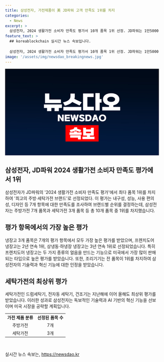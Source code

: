 ```yaml
---
title: 삼성전자, 가전제품이 美 JD파워 고객 만족도 1위를 차지
categories:
  - News
excerpt: >
  삼성전자, 2024 생활가전 소비자 만족도 평가서 10개 품목 1위 선정. JD파워는 1만5000명의 소비자를 대상으로 제품의 내구성, 성능, 사용 편의성, 디자인 등 7개 항목에 대한 만족도를 조사해 브랜드별 순위를 매기는데, 삼성전자는 주방가전 7개와 세탁가전 3개 등 총 10개 품목에서 1위를 차지했다. 특히 냉장고 3개 품목은 모든 7개 평가 항목에서 가장 높은 평가를 받았다. 레인지, 빌트인 오븐, 쿡탑, 후드 일체형 전자레인지 등 주방가전과 세탁가전도 높은 평가를 받았다.
feature_text: >
  ## koreablockchain 실시간 뉴스 속보입니다.

  삼성전자, 2024 생활가전 소비자 만족도 평가서 10개 품목 1위 선정. JD파워는 1만5000명의 소비자를 대상으로 제품의 내구성, 성능, 사용 편의성, 디자인 등 7개 항목에 대한 만족도를 조사해 브랜드별 순위를 매기는데, 삼성전자는 주방가전 7개와 세탁가전 3개 등 총 10개 품목에서 1위를 차지했다. 특히 냉장고 3개 품목은 모든 7개 평가 항목에서 가장 높은 평가를 받았다. 레인지, 빌트인 오븐, 쿡탑, 후드 일체형 전자레인지 등 주방가전과 세탁가전도 높은 평가를 받았다.
image: '/assets/img/newsdao_breakingnews.jpg'
---
```


<p><img src="/assets/img/newsdao_breakingnews.jpg" alt="koreablockchain 속보" /></p>

<h2 data-ke-size="size26">삼성전자, JD파워 2024 생활가전 소비자 만족도 평가에서 1위</h2>

<p data-ke-size="size16">삼성전자가 JD파워의 '2024 생활가전 소비자 만족도 평가'에서 최다 품목 1위를 차지하여 '최고의 주방·세탁가전 브랜드'로 선정되었다. 이 평가는 내구성, 성능, 사용 편의성, 디자인 등 7개 항목에 대한 만족도를 조사하여 브랜드별 순위를 결정하는데, 삼성전자는 주방가전 7개 품목과 세탁가전 3개 품목 등 총 10개 품목 중 1위를 차지했습니다.</p>

<h2 data-ke-size="size24">평가 항목에서의 가장 높은 평가</h2>

<p data-ke-size="size16">냉장고 3개 품목은 7개의 평가 항목에서 모두 가장 높은 평가를 받았으며, 프렌치도어 냉장고는 2년 연속 1위, 상냉동·하냉장 냉장고는 3년 연속 1위로 선정되었습니다. 특히 프렌치도어 냉장고는 두 가지 종류의 얼음을 만드는 기능으로 미국에서 가장 많이 판매되는 타입으로 높은 평가를 받았습니다. 또한, 조리기기는 전 품목이 1위를 차지하여 삼성전자의 기술력과 혁신 기능에 대한 인정을 받았습니다.</p>

<h2 data-ke-size="size24">세탁가전의 최상위 평가</h2>

<p data-ke-size="size16">세탁가전인 드럼세탁기, 전자동 세탁기, 건조기는 지난해에 이어 올해도 최상위 평가를 받았습니다. 이러한 성과로 삼성전자는 독보적인 기술력과 AI 기반의 혁신 기능을 선보이며 미국 시장을 공략할 계획입니다.</p>

<table>
<tbody>
<tr>
<td style="text-align: center; height: 17px;"><b>가전 제품 분류</b></td>
<td style="text-align: center; height: 17px;"><b>선정된 품목 수</b></td>
</tr>
<tr>
<td style="text-align: center; height: 17px;">주방가전</td>
<td style="text-align: center; height: 17px;">7개</td>
</tr>
<tr>
<td style="text-align: center; height: 17px;">세탁가전</td>
<td style="text-align: center; height: 17px;">3개</td>
</tr>
</tbody>
</table>

<p data-ke-size="size16">&nbsp;</p>
실시간 뉴스 속보는, <a href="https://newsdao.kr" rel="dofollow">https://newsdao.kr</a>


